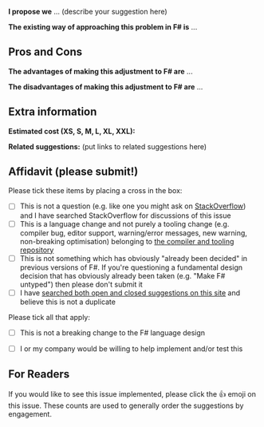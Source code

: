 
**I propose we** ... (describe your suggestion here)

**The existing way of approaching this problem in F# is** ...

## Pros and Cons 

**The advantages of making this adjustment to F# are** ...

**The disadvantages of making this adjustment to F# are** ...

## Extra information

**Estimated cost (XS, S, M, L, XL, XXL):**  

**Related suggestions:** (put links to related suggestions here)

## Affidavit (please submit!)

Please tick these items by placing a cross in the box:
* [ ] This is not a question (e.g. like one you might ask on [StackOverflow](http://stackoverflow.com)) and I have searched StackOverflow for discussions of this issue
* [ ] This is a language change and not purely a tooling change (e.g. compiler bug, editor support, warning/error messages, new warning, non-breaking optimisation) belonging to [the compiler and tooling repository](https://github.com/dotnet/fsharp)
* [ ] This is not something which has obviously "already been decided" in previous versions of F#. If you're questioning a fundamental design decision that has obviously already been taken (e.g. "Make F# untyped") then please don't submit it
* [ ] I have [searched both open and closed suggestions on this site](http://github.com/fsharp/fslang-suggestions/issues) and believe this is not a duplicate

Please tick all that apply:
* [ ] This is not a breaking change to the F# language design
* [ ] I or my company would be willing to help implement and/or test this


## For Readers

If you would like to see this issue implemented, please click the :+1: emoji on this issue. These counts are used to generally order the suggestions by engagement.

